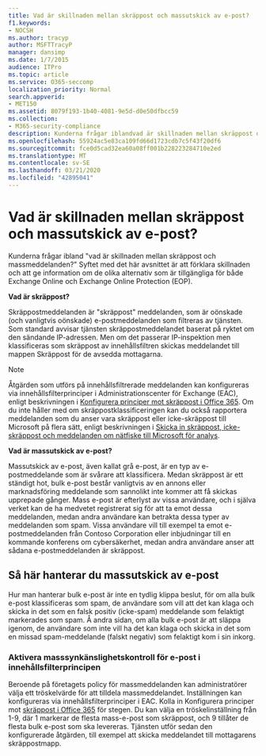 ```yaml
---
title: Vad är skillnaden mellan skräppost och massutskick av e-post?
f1.keywords:
- NOCSH
ms.author: tracyp
author: MSFTTracyP
manager: dansimp
ms.date: 1/7/2015
audience: ITPro
ms.topic: article
ms.service: O365-seccomp
localization_priority: Normal
search.appverid:
- MET150
ms.assetid: 8079f193-1b40-4081-9e5d-d0e50dfbcc59
ms.collection:
- M365-security-compliance
description: Kunderna frågar iblandvad är skillnaden mellan skräppost och massmeddelanden? Syftet med det här avsnittet är att förklara skillnaden och att ge information om de olika alternativ som är tillgängliga för både Exchange Online och Exchange Online Protection (EOP).
ms.openlocfilehash: 55924ac5e83ca109fd66d1723cdb7c5f43f20df6
ms.sourcegitcommit: fce0d5cad32ea60a08ff001b228223284710e2ed
ms.translationtype: MT
ms.contentlocale: sv-SE
ms.lasthandoff: 03/21/2020
ms.locfileid: "42895041"
---
```

# <a name="whats-the-difference-between-junk-email-and-bulk-email"></a>Vad är skillnaden mellan skräppost och massutskick av e-post?

Kunderna frågar ibland "vad är skillnaden mellan skräppost och massmeddelanden?" Syftet med det här avsnittet är att förklara skillnaden och att ge information om de olika alternativ som är tillgängliga för både Exchange Online och Exchange Online Protection (EOP).
  
 **Vad är skräppost?**
  
Skräppostmeddelanden är "skräppost" meddelanden, som är oönskade (och vanligtvis oönskade) e-postmeddelanden som filtreras av tjänsten. Som standard avvisar tjänsten skräppostmeddelandet baserat på ryktet om den sändande IP-adressen. Men om det passerar IP-inspektion men klassificeras som skräppost av innehållsfiltren skickas meddelandet till mappen Skräppost för de avsedda mottagarna. 
  
> [!NOTE]
> Åtgärden som utförs på innehållsfiltrerade meddelanden kan konfigureras via innehållsfilterprinciper i Administrationscenter för Exchange (EAC), enligt beskrivningen i [Konfigurera principer mot skräppost i Office 365](configure-your-spam-filter-policies.md). Om du inte håller med om skräppostklassificeringen kan du också rapportera meddelanden som du anser vara skräppost eller icke-skräppost till Microsoft på flera sätt, enligt beskrivningen i [Skicka in skräppost, icke-skräppost och meddelanden om nätfiske till Microsoft för analys](submit-spam-non-spam-and-phishing-scam-messages-to-microsoft-for-analysis.md). 
  
 **Vad är massutskick av e-post?**
  
Massutskick av e-post, även kallat grå e-post, är en typ av e-postmeddelande som är svårare att klassificera. Medan skräppost är ett ständigt hot, bulk e-post består vanligtvis av en annons eller marknadsföring meddelande som sannolikt inte kommer att få skickas upprepade gånger. Mass e-post är efterlyst av vissa användare, och i själva verket kan de ha medvetet registrerat sig för att ta emot dessa meddelanden, medan andra användare kan betrakta dessa typer av meddelanden som spam. Vissa användare vill till exempel ta emot e-postmeddelanden från Contoso Corporation eller inbjudningar till en kommande konferens om cybersäkerhet, medan andra användare anser att sådana e-postmeddelanden är skräppost.
  
## <a name="how-to-manage-bulk-email"></a>Så här hanterar du massutskick av e-post

Hur man hanterar bulk e-post är inte en tydlig klippa beslut, för om alla bulk e-post klassificeras som spam, de användare som vill att det kan klaga och skicka in det som en falsk positiv (icke-spam) meddelande som felaktigt markerades som spam. Å andra sidan, om alla bulk e-post är att släppa igenom, de användare som inte vill ha det kan klaga och skicka in det som en missad spam-meddelande (falskt negativ) som felaktigt kom i sin inkorg.
  
### <a name="enable-bulk-mail-sensitivity-control-in-the-content-filter-policy"></a>Aktivera masssynkänslighetskontroll för e-post i innehållsfilterprincipen

Beroende på företagets policy för massmeddelanden kan administratörer välja ett tröskelvärde för att tilldela massmeddelandet. Inställningen kan konfigureras via innehållsfilterprinciper i EAC. Kolla in Konfigurera principer mot [skräppost i Office 365](configure-your-spam-filter-policies.md) för stegen. Du kan välja en tröskelinställning från 1-9, där 1 markerar de flesta mass-e-post som skräppost, och 9 tillåter de flesta bulk e-post som ska levereras. Tjänsten utför sedan den konfigurerade åtgärden, till exempel att skicka meddelandet till mottagarens skräppostmapp. 
  

